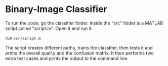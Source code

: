 # Binary-Image Classifier

To run the code, go the classifier folder. 
Inside the "src" folder is a MATLAB script called "script.m". 
Open it and run it.

run `scr/script.m`

The script creates different paths, trains the classifier, then tests it and prints the overall quality and the confusion matrix.
It then performs two extra test cases and prints the output to the command line.
